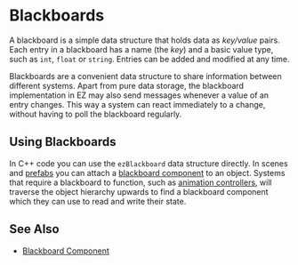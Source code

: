 # Blackboards

A blackboard is a simple data structure that holds data as *key/value* pairs. Each entry in a blackboard has a name (the *key*) and a basic value type, such as `int`, `float` or `string`. Entries can be added and modified at any time.

Blackboards are a convenient data structure to share information between different systems. Apart from pure data storage, the blackboard implementation in EZ may also send messages whenever a value of an entry changes. This way a system can react immediately to a change, without having to poll the blackboard regularly.

## Using Blackboards

In C++ code you can use the `ezBlackboard` data structure directly. In scenes and [prefabs](../prefabs/prefabs-overview.md) you can attach a [blackboard component](blackboard-component.md) to an object. Systems that require a blackboard to function, such as [animation controllers](../animation/skeletal-animation/animation-controller/animation-controller-component.md), will traverse the object hierarchy upwards to find a blackboard component which they can use to read and write their state.

## See Also

* [Blackboard Component](blackboard-component.md)
